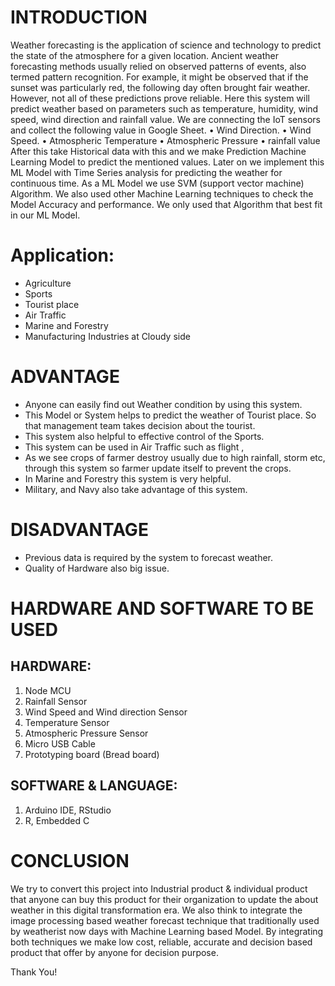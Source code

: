 # INTRODUCTION
Weather forecasting is the application of science and technology to predict the state of the atmosphere for a given location. Ancient weather forecasting methods usually relied on observed patterns of events, also termed pattern recognition. For example, it might be observed that if the sunset was particularly red, the following day often brought fair weather. However, not all of these predictions prove reliable. Here this system will predict weather based on parameters such as temperature, humidity, wind speed, wind direction and rainfall value. 
We are connecting the IoT sensors and collect the following value in Google Sheet.
•	Wind Direction.
•	Wind Speed.
•	Atmospheric Temperature
•	Atmospheric Pressure
•	rainfall value
After this take Historical data with this and we make Prediction Machine Learning Model to predict the mentioned values. Later on we implement this ML Model with Time Series analysis for predicting the weather for continuous time. As a ML Model we use SVM (support vector machine) Algorithm. 
We also used other Machine Learning techniques to check the Model Accuracy and performance. We only used that Algorithm that best fit in our ML Model.

# Application:
* Agriculture
* Sports
* Tourist place
* Air Traffic
* Marine and Forestry
* Manufacturing Industries at Cloudy side

# ADVANTAGE
* Anyone can easily find out Weather condition by using this system.
* This Model or System helps to predict the weather of Tourist place. So that management team takes decision about the tourist.
* This system also helpful to effective control of the Sports. 
* This system can be used in Air Traffic such as flight , 
* As we see crops of farmer destroy usually due to high rainfall, storm etc, through this system so farmer update itself to prevent the crops. 
* In Marine and Forestry this system is very helpful. 
* Military, and Navy also take advantage of this system.

# DISADVANTAGE
* Previous data is required by the system to forecast weather.
* Quality of Hardware also big issue.

# HARDWARE AND SOFTWARE TO BE USED
## HARDWARE:
1.	Node MCU
2.	Rainfall Sensor
3.	Wind Speed and Wind direction Sensor
4.	Temperature Sensor
5.	Atmospheric Pressure Sensor
6.	Micro USB Cable
7.	Prototyping board (Bread board)
## SOFTWARE & LANGUAGE:
1.	Arduino  IDE, RStudio
2.	R, Embedded C 

# CONCLUSION
We try to convert this project into Industrial product & individual product that anyone can buy this product for their organization to update the about weather in this digital transformation era. We also think to integrate the image processing based weather forecast technique that traditionally used by weatherist now days with Machine Learning based Model. By integrating both techniques we make low cost, reliable, accurate and decision based product that offer by anyone for decision purpose.


Thank You!
